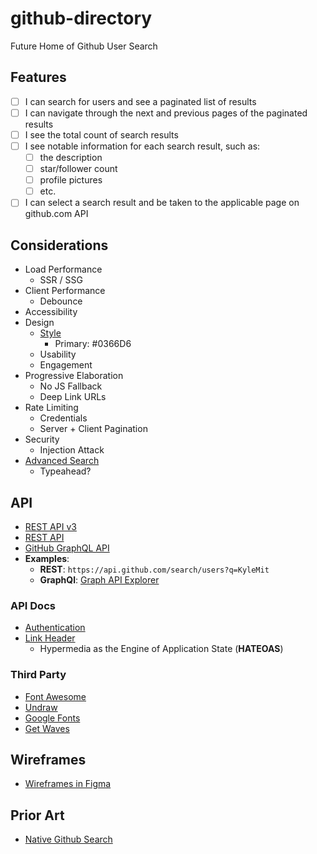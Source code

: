 # github-directory

Future Home of Github User Search


## Features

* [ ] I can search for users and see a paginated list of results
* [ ] I can navigate through the next and previous pages of the paginated results
* [ ] I see the total count of search results
* [ ] I see notable information for each search result, such as:
  * [ ] the description
  * [ ] star/follower count
  * [ ] profile pictures
  * [ ] etc.
* [ ] I can select a search result and be taken to the applicable page on github.com API

## Considerations

* Load Performance
  * SSR / SSG
* Client Performance
  * Debounce
* Accessibility
* Design
  * [Style](https://primer.style/css/)
    * Primary: #0366D6
  * Usability
  * Engagement
* Progressive Elaboration
  * No JS Fallback
  * Deep Link URLs
* Rate Limiting
  * Credentials
  * Server + Client Pagination
* Security
  * Injection Attack
* [Advanced Search](https://docs.github.com/en/github/searching-for-information-on-github/searching-users#search-only-users-or-organizations)
  * Typeahead?

## API

* [REST API v3](https://developer.github.com/v3/search/)
* [REST API](https://docs.github.com/en/rest/reference/search)
* [GitHub GraphQL API](https://docs.github.com/en/graphql)
* **Examples**:
  * **REST**: `https://api.github.com/search/users?q=KyleMit`
  * **GraphQl**: [Graph API Explorer](https://developer.github.com/v4/explorer/)

### API Docs

* [Authentication](https://docs.github.com/en/rest/overview/other-authentication-methods#via-oauth-and-personal-access-tokens)
* [Link Header](https://developer.github.com/v3/#link-header)
  * Hypermedia as the Engine of Application State (**HATEOAS**)

### Third Party

* [Font Awesome](https://fontawesome.com/)
* [Undraw](https://undraw.co/)
* [Google Fonts](https://fonts.google.com/)
* [Get Waves](https://getwaves.io/)

## Wireframes

* [Wireframes in Figma](https://www.figma.com/file/ROlxCsfRdOdYPJpQEs0aeB/Github-Directory)

## Prior Art

* [Native Github Search](https://github.com/search)

